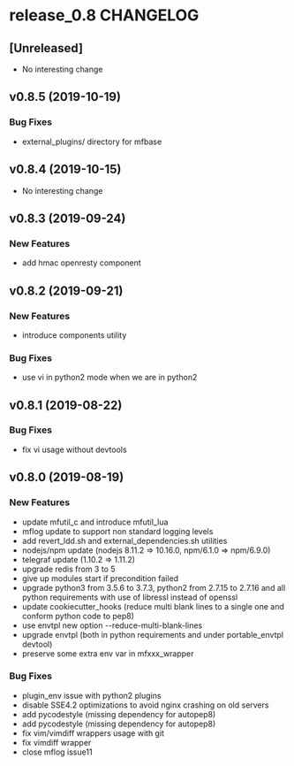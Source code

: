 # release_0.8 CHANGELOG





## [Unreleased]



- No interesting change







## v0.8.5 (2019-10-19)







### Bug Fixes


- external_plugins/ directory for mfbase







## v0.8.4 (2019-10-15)



- No interesting change







## v0.8.3 (2019-09-24)







### New Features


- add hmac openresty component







## v0.8.2 (2019-09-21)







### New Features


- introduce components utility







### Bug Fixes


- use vi in python2 mode when we are in python2







## v0.8.1 (2019-08-22)







### Bug Fixes


- fix vi usage without devtools







## v0.8.0 (2019-08-19)







### New Features


- update mfutil_c and introduce mfutil_lua
- mflog update to support non standard logging levels
- add revert_ldd.sh and external_dependencies.sh utilities
- nodejs/npm update (nodejs 8.11.2 => 10.16.0, npm/6.1.0 => npm/6.9.0)
- telegraf update (1.10.2 => 1.11.2)
- upgrade redis from 3 to 5
- give up modules start if precondition failed
- upgrade python3 from 3.5.6 to 3.7.3, python2 from 2.7.15 to 2.7.16 and all python requirements with use of libressl instead of openssl
- update cookiecutter_hooks (reduce multi blank lines to a single one and conform python code to pep8)
- use envtpl new option --reduce-multi-blank-lines
- upgrade envtpl (both in python requirements and under portable_envtpl devtool)
- preserve some extra env var in mfxxx_wrapper







### Bug Fixes


- plugin_env issue with python2 plugins
- disable SSE4.2 optimizations to avoid nginx crashing on old servers
- add pycodestyle (missing dependency for autopep8)
- add pycodestyle (missing dependency for autopep8)
- fix vim/vimdiff wrappers usage with git
- fix vimdiff wrapper
- close mflog issue11






